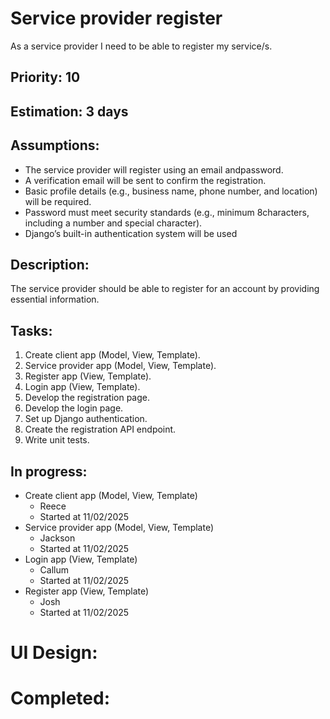 # Service provider register
As a service provider I need to be able to register my service/s.

## Priority: 10

## Estimation: 3 days

## Assumptions:
- The service provider will register using an email andpassword.
- A verification email will be sent to confirm the registration.
- Basic profile details (e.g., business name, phone number, and location) will be required.
- Password must meet security standards (e.g., minimum 8characters, including a number and special character).
- Django’s built-in authentication system will be used 

## Description:
The service provider should be able to register for an account by providing essential information.

## Tasks:
1. Create client app (Model, View, Template).
2. Service provider app (Model, View, Template).
3. Register app (View, Template).
4. Login app (View, Template).
5. Develop the registration page.
6. Develop the login page.
7. Set up Django authentication.
8. Create the registration API endpoint. 
9. Write unit tests.

## In progress:
- Create client app (Model, View, Template)
    - Reece
    - Started at 11/02/2025
- Service provider app (Model, View, Template)
    - Jackson
    - Started at 11/02/2025
- Login app (View, Template)
    - Callum
    - Started at 11/02/2025
- Register app (View, Template)
    - Josh
    - Started at 11/02/2025

# UI Design:

# Completed:



